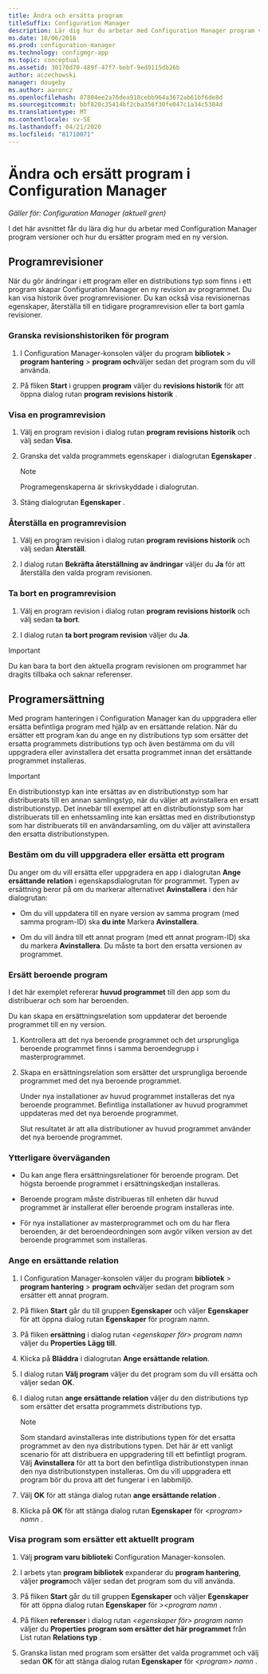 ```yaml
---
title: Ändra och ersätta program
titleSuffix: Configuration Manager
description: Lär dig hur du arbetar med Configuration Manager program versioner och ersätter program.
ms.date: 10/06/2016
ms.prod: configuration-manager
ms.technology: configmgr-app
ms.topic: conceptual
ms.assetid: 30170d70-489f-47f7-bebf-9ed0115db26b
author: aczechowski
manager: dougeby
ms.author: aaroncz
ms.openlocfilehash: 87804ee2a76dea918cebb964a3672ab61bf6de8d
ms.sourcegitcommit: bbf820c35414bf2cba356f30fe047c1a34c5384d
ms.translationtype: MT
ms.contentlocale: sv-SE
ms.lasthandoff: 04/21/2020
ms.locfileid: "81710071"
---
```

# <a name="revise-and-supersede-applications-in-configuration-manager"></a>Ändra och ersätt program i Configuration Manager

*Gäller för: Configuration Manager (aktuell gren)*

I det här avsnittet får du lära dig hur du arbetar med Configuration Manager program versioner och hur du ersätter program med en ny version.  

##  <a name="application-revisions"></a> Programrevisioner  
 När du gör ändringar i ett program eller en distributions typ som finns i ett program skapar Configuration Manager en ny revision av programmet. Du kan visa historik över programrevisioner. Du kan också visa revisionernas egenskaper, återställa till en tidigare programrevision eller ta bort gamla revisioner.  

### <a name="to-display-an-application-revision-history"></a>Granska revisionshistoriken för program  

1.  I Configuration Manager-konsolen väljer du program **bibliotek** > **program hantering** > **program och**väljer sedan det program som du vill använda.  

3.  På fliken **Start** i gruppen **program** väljer du **revisions historik** för att öppna dialog rutan **program revisions historik** .  

### <a name="to-view-an-application-revision"></a>Visa en programrevision  

1.  Välj en program revision i dialog rutan **program revisions historik** och välj sedan **Visa**.  

2.  Granska det valda programmets egenskaper i dialogrutan **Egenskaper** .  

    > [!NOTE]  
    >  Programegenskaperna är skrivskyddade i dialogrutan.  

3.  Stäng dialogrutan **Egenskaper** .  

### <a name="to-restore-an-application-revision"></a>Återställa en programrevision  

1.  Välj en program revision i dialog rutan **program revisions historik** och välj sedan **Återställ**.  

2.  I dialog rutan **Bekräfta återställning av ändringar** väljer du **Ja** för att återställa den valda program revisionen.  

### <a name="to-delete-an-application-revision"></a>Ta bort en programrevision  

1.  Välj en program revision i dialog rutan **program revisions historik** och välj sedan **ta bort**.  

2.  I dialog rutan **ta bort program revision** väljer du **Ja**.  

> [!IMPORTANT]  
>  Du kan bara ta bort den aktuella program revisionen om programmet har dragits tillbaka och saknar referenser.  

##  <a name="application-supersedence"></a> Programersättning  
 Med program hanteringen i Configuration Manager kan du uppgradera eller ersätta befintliga program med hjälp av en ersättande relation. När du ersätter ett program kan du ange en ny distributions typ som ersätter det ersatta programmets distributions typ och även bestämma om du vill uppgradera eller avinstallera det ersatta programmet innan det ersättande programmet installeras.  

> [!IMPORTANT]  
>  En distributionstyp kan inte ersättas av en distributionstyp som har distribuerats till en annan samlingstyp, när du väljer att avinstallera en ersatt distributionstyp.  Det innebär till exempel att en distributionstyp som har distribuerats till en enhetssamling inte kan ersättas med en distributionstyp som har distribuerats till en användarsamling, om du väljer att avinstallera den ersatta distributionstypen.  

### <a name="decide-whether-to-upgrade-or-replace-an-application"></a>Bestäm om du vill uppgradera eller ersätta ett program  
 Du anger om du vill ersätta eller uppgradera en app i dialogrutan **Ange ersättande relation** i egenskapsdialogrutan för programmet. Typen av ersättning beror på om du markerar alternativet **Avinstallera** i den här dialogrutan:  

-   Om du vill uppdatera till en nyare version av samma program (med samma program-ID) ska **du inte** Markera **Avinstallera**.  

-   Om du vill ändra till ett annat program (med ett annat program-ID) ska du markera **Avinstallera**. Du måste ta bort den ersatta versionen av programmet.  

### <a name="supersede-dependent-applications"></a>Ersätt beroende program  
 I det här exemplet refererar **huvud programmet** till den app som du distribuerar och som har beroenden.  

 Du kan skapa en ersättningsrelation som uppdaterar det beroende programmet till en ny version.  

1. Kontrollera att det nya beroende programmet och det ursprungliga beroende programmet finns i samma beroendegrupp i masterprogrammet.  

2. Skapa en ersättningsrelation som ersätter det ursprungliga beroende programmet med det nya beroende programmet.  

   Under nya installationer av huvud programmet installeras det nya beroende programmet. Befintliga installationer av huvud programmet uppdateras med det nya beroende programmet.  

   Slut resultatet är att alla distributioner av huvud programmet använder det nya beroende programmet.  

### <a name="further-considerations"></a>Ytterligare överväganden  

-   Du kan ange flera ersättningsrelationer för beroende program. Det högsta beroende programmet i ersättningskedjan installeras.  

-   Beroende program måste distribueras till enheten där huvud programmet är installerat eller beroende program installeras inte.  

-   För nya installationer av masterprogrammet och om du har flera beroenden, är det beroendeordningen som avgör vilken version av det beroende programmet som installeras.  

### <a name="to-specify-a-supersedence-relationship"></a>Ange en ersättande relation  

1.  I Configuration Manager-konsolen väljer du program **bibliotek** > **program hantering** > **program och**väljer sedan det program som ersätter ett annat program.  

3.  På fliken **Start** går du till gruppen **Egenskaper** och väljer **Egenskaper** för att öppna dialog rutan **Egenskaper** för program namn.  

4.  På fliken **ersättning** i dialog rutan *<egenskaper för\> program namn* väljer du **Properties** **Lägg till**.  

5.  Klicka på **Bläddra** i dialogrutan **Ange ersättande relation**.  

6.  I dialog rutan **Välj program** väljer du det program som du vill ersätta och väljer sedan **OK**.  

7.  I dialog rutan **ange ersättande relation** väljer du den distributions typ som ersätter det ersatta programmets distributions typ.  

    > [!NOTE]  
    >  Som standard avinstalleras inte distributions typen för det ersatta programmet av den nya distributions typen. Det här är ett vanligt scenario för att distribuera en uppgradering till ett befintligt program. Välj **Avinstallera** för att ta bort den befintliga distributionstypen innan den nya distributionstypen installeras. Om du vill uppgradera ett program bör du prova att det fungerar i en labbmiljö.  

8.  Välj **OK** för att stänga dialog rutan **ange ersättande relation** .  

9. Klicka på **OK** för att stänga dialog rutan **Egenskaper** för *<program\> namn* .  

### <a name="to-display-applications-that-supersede-the-current-application"></a>Visa program som ersätter ett aktuellt program  

1.  Välj **program varu bibliotek**i Configuration Manager-konsolen.  

2.  I arbets ytan **program bibliotek** expanderar du **program hantering**, väljer **program**och väljer sedan det program som du vill använda.  

3.  På fliken **Start** går du till gruppen **Egenskaper** och väljer **Egenskaper** för att öppna dialog rutan **Egenskaper** för *\><program namn* .  

4.  På fliken **referenser** i dialog rutan *<egenskaper för\> program namn* väljer du **Properties** **program som ersätter det här programmet** från List rutan **Relations typ** .  

5.  Granska listan med program som ersätter det valda programmet och välj sedan **OK** för att stänga dialog rutan **Egenskaper** för *<program\> namn* .  
